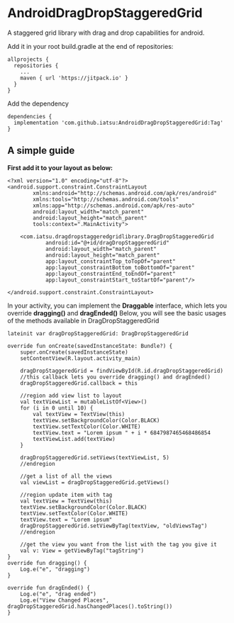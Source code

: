 # AndroidDragDropStaggeredGrid
A staggered grid library with drag and drop capabilities for android.

Add it in your root build.gradle at the end of repositories:

    allprojects {
      repositories {
        ...
        maven { url 'https://jitpack.io' }
      }
    }
  
Add the dependency

    dependencies {
      implementation 'com.github.iatsu:AndroidDragDropStaggeredGrid:Tag'
    }

<h2>A simple guide</h2>

<b>First add it to your layout as below:</b>

    <?xml version="1.0" encoding="utf-8"?>
    <android.support.constraint.ConstraintLayout
            xmlns:android="http://schemas.android.com/apk/res/android"
            xmlns:tools="http://schemas.android.com/tools"
            xmlns:app="http://schemas.android.com/apk/res-auto"
            android:layout_width="match_parent"
            android:layout_height="match_parent"
            tools:context=".MainActivity">

        <com.iatsu.dragdropstaggeredgridlibrary.DragDropStaggeredGrid
                android:id="@+id/dragDropStaggeredGrid"
                android:layout_width="match_parent"
                android:layout_height="match_parent"
                app:layout_constraintTop_toTopOf="parent"
                app:layout_constraintBottom_toBottomOf="parent"
                app:layout_constraintEnd_toEndOf="parent"
                app:layout_constraintStart_toStartOf="parent"/>

    </android.support.constraint.ConstraintLayout>
 
 In your activity, you can implement the <b>Draggable</b> interface, which lets you override <b>dragging()</b> and <b>dragEnded()</b>
 Below, you will see the basic usages of the methods available in DragDropStaggeredGrid
 
    lateinit var dragDropStaggeredGrid: DragDropStaggeredGrid

    override fun onCreate(savedInstanceState: Bundle?) {
        super.onCreate(savedInstanceState)
        setContentView(R.layout.activity_main)

        dragDropStaggeredGrid = findViewById(R.id.dragDropStaggeredGrid)
        //this callback lets you override dragging() and dragEnded()
        dragDropStaggeredGrid.callback = this

        //region add view list to layout
        val textViewList = mutableListOf<View>()
        for (i in 0 until 10) {
            val textView = TextView(this)
            textView.setBackgroundColor(Color.BLACK)
            textView.setTextColor(Color.WHITE)
            textView.text = "Lorem ipsum " + i * 6847987465468486854
            textViewList.add(textView)
        }

        dragDropStaggeredGrid.setViews(textViewList, 5)
        //endregion
        
        //get a list of all the views
        val viewList = dragDropStaggeredGrid.getViews()

        //region update item with tag
        val textView = TextView(this)
        textView.setBackgroundColor(Color.BLACK)
        textView.setTextColor(Color.WHITE)
        textView.text = "Lorem ipsum"
        dragDropStaggeredGrid.setViewByTag(textView, "oldViewsTag")
        //endregion
        
        //get the view you want from the list with the tag you give it
        val v: View = getViewByTag("tagString")
    }
    override fun dragging() {
        Log.e("e", "dragging")
    }

    override fun dragEnded() {
        Log.e("e", "drag ended")
        Log.e("View Changed Places", dragDropStaggeredGrid.hasChangedPlaces().toString())
    }
